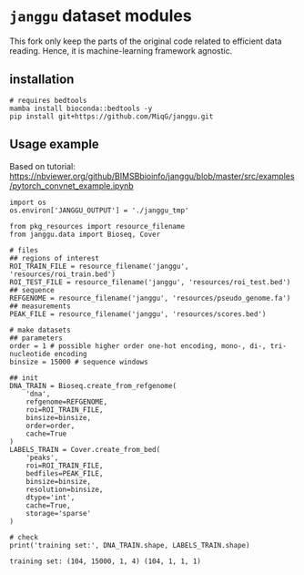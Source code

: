 # `janggu` dataset modules

This fork only keep the parts of the original code related to efficient data reading. Hence, it is machine-learning framework agnostic.

## installation

```{shell}
# requires bedtools
mamba install bioconda::bedtools -y
pip install git+https://github.com/MiqG/janggu.git
```

## Usage example
Based on tutorial: https://nbviewer.org/github/BIMSBbioinfo/janggu/blob/master/src/examples/pytorch_convnet_example.ipynb

```{python}
import os
os.environ['JANGGU_OUTPUT'] = './janggu_tmp'

from pkg_resources import resource_filename
from janggu.data import Bioseq, Cover

# files
## regions of interest
ROI_TRAIN_FILE = resource_filename('janggu', 'resources/roi_train.bed')
ROI_TEST_FILE = resource_filename('janggu', 'resources/roi_test.bed')
## sequence
REFGENOME = resource_filename('janggu', 'resources/pseudo_genome.fa')
## measurements
PEAK_FILE = resource_filename('janggu', 'resources/scores.bed')

# make datasets
## parameters
order = 1 # possible higher order one-hot encoding, mono-, di-, tri-nucleotide encoding
binsize = 15000 # sequence windows

## init
DNA_TRAIN = Bioseq.create_from_refgenome(
    'dna',
    refgenome=REFGENOME,
    roi=ROI_TRAIN_FILE,
    binsize=binsize,
    order=order,
    cache=True
)
LABELS_TRAIN = Cover.create_from_bed(
    'peaks', 
    roi=ROI_TRAIN_FILE,
    bedfiles=PEAK_FILE,
    binsize=binsize,
    resolution=binsize,
    dtype='int',
    cache=True,
    storage='sparse'
)

# check
print('training set:', DNA_TRAIN.shape, LABELS_TRAIN.shape)
```
```{shell}
training set: (104, 15000, 1, 4) (104, 1, 1, 1)
```